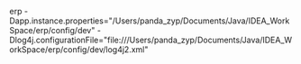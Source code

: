 erp
-Dapp.instance.properties="/Users/panda_zyp/Documents/Java/IDEA_WorkSpace/erp/config/dev"
-Dlog4j.configurationFile="file:///Users/panda_zyp/Documents/Java/IDEA_WorkSpace/erp/config/dev/log4j2.xml"